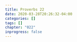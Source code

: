 ```yaml
---
title: Proverbs 22
date: 2020-03-28T20:26:32-04:00
categories: []
tags: []
chapter: "022"
inprogress: false
---
```


